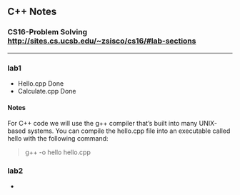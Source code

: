 ## C++ Notes

### CS16-Problem Solving http://sites.cs.ucsb.edu/~zsisco/cs16/#lab-sections
---
### lab1

* Hello.cpp 
Done
* Calculate.cpp
Done

  
#### Notes
For C++ code we will use the g++ compiler that’s built into many UNIX-based systems. You can compile the hello.cpp file into an executable called hello with the following command:
> g++ -o hello hello.cpp

### lab2
*





